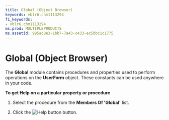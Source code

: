 ```yaml
---
title: Global (Object Browser)
keywords: vblr6.chm1113294
f1_keywords:
- vblr6.chm1113294
ms.prod: MULTIPLEPRODUCTS
ms.assetid: 995ac8e3-1bb7-7a43-c433-ec5bbc1c1775
---
```



# Global (Object Browser)

The  **Global** module contains procedures and properties used to perform operations on the **UserForm** object. These constants can be used anywhere in your code.

 **To get Help on a particular property or procedure**




1. Select the procedure from the  **Members Of 'Global'** list.
    
2. Click the 
![Help button](images/but_help_ZA01201583.gif) button.
    


